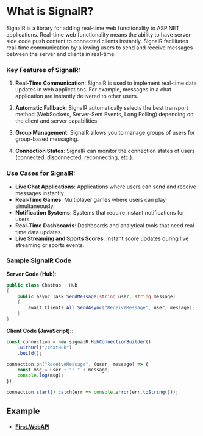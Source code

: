 # What is SignalR?

SignalR is a library for adding real-time web functionality to ASP.NET applications. Real-time web functionality means the ability to have server-side code push content to connected clients instantly. SignalR facilitates real-time communication by allowing users to send and receive messages between the server and clients in real-time.

### Key Features of SignalR:

1. **Real-Time Communication**: SignalR is used to implement real-time data updates in web applications. For example, messages in a chat application are instantly delivered to other users.

2. **Automatic Fallback**: SignalR automatically selects the best transport method (WebSockets, Server-Sent Events, Long Polling) depending on the client and server capabilities.

3. **Group Management**: SignalR allows you to manage groups of users for group-based messaging.

4. **Connection States**: SignalR can monitor the connection states of users (connected, disconnected, reconnecting, etc.).

### Use Cases for SignalR:
- **Live Chat Applications**: Applications where users can send and receive messages instantly.
- **Real-Time Games**: Multiplayer games where users can play simultaneously.
- **Notification Systems**: Systems that require instant notifications for users.
- **Real-Time Dashboards**: Dashboards and analytical tools that need real-time data updates.
- **Live Streaming and Sports Scores**: Instant score updates during live streaming or sports events.

### Sample SignalR Code

**Server Code (Hub)**:
```csharp
public class ChatHub : Hub
{
    public async Task SendMessage(string user, string message)
    {
        await Clients.All.SendAsync("ReceiveMessage", user, message);
    }
}
```

**Client Code (JavaScript):**:
```javascript
const connection = new signalR.HubConnectionBuilder()
    .withUrl("/chatHub")
    .build();

connection.on("ReceiveMessage", (user, message) => {
    const msg = user + ": " + message;
    console.log(msg);
});

connection.start().catch(err => console.error(err.toString()));
```

## Example

- #### [First.WebAPI](https://github.com/mfurkanayhan/senior-dotnet-developer-roadmap/tree/main/08.DotNet/SignalR/First.WebAPI)
